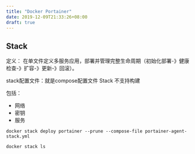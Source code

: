 ```yaml
---
title: "Docker Portainer"
date: 2019-12-09T21:33:26+08:00
draft: true
---
```


## Stack

定义：
在单文件定义多服务应用，部署并管理完整生命周期（初始化部署-》健康检查-》扩容-》更新-》回滚）。

stack配置文件：就是compose配置文件
Stack 不支持构建

包括：
- 网络
- 密钥
- 服务


```
docker stack deploy portainer --prune --compose-file portainer-agent-stack.yml
```

```
docker stack ls
```

